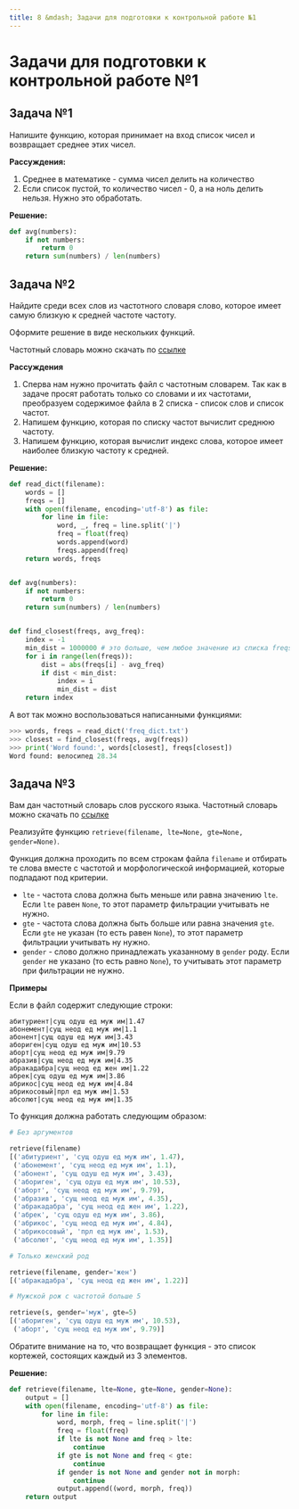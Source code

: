 ```yaml
---
title: 8 &mdash; Задачи для подготовки к контрольной работе №1
---
```


# Задачи для подготовки к контрольной работе №1


## Задача №1

Напишите функцию, которая принимает на вход список чисел и возвращает
среднее этих чисел.

**Рассуждения:**

1. Среднее в математике - сумма чисел делить на количество
2. Если список пустой, то количество чисел - 0, а на ноль делить нельзя.
   Нужно это обработать.

**Решение:**

```python
def avg(numbers):
	if not numbers:
		return 0
	return sum(numbers) / len(numbers)
```


## Задача №2

Найдите среди всех слов из частотного словаря слово,
которое имеет самую близкую к средней частоте частоту.

Оформите решение в виде нескольких функций.

Частотный словарь можно скачать по
[ссылке](https://gist.githubusercontent.com/Sapunov/22d060fe952eca5a347e8f105ebe7a42/raw/9595d0cf0276d972775ce6ce899c2299c492468a/freq_dict.txt)

**Рассуждения**

1. Сперва нам нужно прочитать файл с частотным словарем. Так как в задаче просят работать только со словами и их частотами, преобразуем содержимое файла в 2 списка - список слов и список частот.
2. Напишем функцию, которая по списку частот вычислит среднюю частоту.
3. Напишем функцию, которая вычислит индекс слова, которое имеет наиболее близкую частоту к средней.

**Решение:**

```python
def read_dict(filename):
    words = []
    freqs = []
    with open(filename, encoding='utf-8') as file:
        for line in file:
            word, _, freq = line.split('|')
            freq = float(freq)
            words.append(word)
            freqs.append(freq)
    return words, freqs


def avg(numbers):
    if not numbers:
        return 0
    return sum(numbers) / len(numbers)


def find_closest(freqs, avg_freq):
    index = -1
    min_dist = 1000000 # это больше, чем любое значение из списка freqs
    for i in range(len(freqs)):
        dist = abs(freqs[i] - avg_freq)
        if dist < min_dist:
            index = i
            min_dist = dist
    return index
```

А вот так можно воспользоваться написанными функциями:

```python
>>> words, freqs = read_dict('freq_dict.txt')
>>> closest = find_closest(freqs, avg(freqs))
>>> print('Word found:', words[closest], freqs[closest])
Word found: велосипед 28.34
```

## Задача №3


Вам дан частотный словарь слов русского языка.
Частотный словарь можно скачать по
[ссылке](https://gist.githubusercontent.com/Sapunov/22d060fe952eca5a347e8f105ebe7a42/raw/9595d0cf0276d972775ce6ce899c2299c492468a/freq_dict.txt)

Реализуйте функцию `retrieve(filename, lte=None, gte=None, gender=None)`. 

Функция должна проходить по всем строкам файла `filename` и отбирать те слова вместе с частотой и морфологической информацией, которые подпадают под критерии.

- `lte` - частота слова должна быть меньше или равна значению `lte`. Если `lte` равен `None`, то этот параметр фильтрации учитывать не нужно.
- `gte` - частота слова должна быть больше или равна значения `gte`. Если `gte` не указан (то есть равен `None`), то этот параметр фильтрации учитывать ну нужно.
- `gender` - слово должно принадлежать указанному в `gender` роду. Если `gender` не указано (то есть равно `None`), то учитывать этот параметр при фильтрации не нужно.

**Примеры**

Если в файл содержит следующие строки:

```
абитуриент|сущ одуш ед муж им|1.47
абонемент|сущ неод ед муж им|1.1
абонент|сущ одуш ед муж им|3.43
абориген|сущ одуш ед муж им|10.53
аборт|сущ неод ед муж им|9.79
абразив|сущ неод ед муж им|4.35
абракадабра|сущ неод ед жен им|1.22
абрек|сущ одуш ед муж им|3.86
абрикос|сущ неод ед муж им|4.84
абрикосовый|прл ед муж им|1.53
абсолют|сущ неод ед муж им|1.35
```

То функция должна работать следующим образом:

```python
# Без аргументов

retrieve(filename)
[('абитуриент', 'сущ одуш ед муж им', 1.47),
 ('абонемент', 'сущ неод ед муж им', 1.1),
 ('абонент', 'сущ одуш ед муж им', 3.43),
 ('абориген', 'сущ одуш ед муж им', 10.53),
 ('аборт', 'сущ неод ед муж им', 9.79),
 ('абразив', 'сущ неод ед муж им', 4.35),
 ('абракадабра', 'сущ неод ед жен им', 1.22),
 ('абрек', 'сущ одуш ед муж им', 3.86),
 ('абрикос', 'сущ неод ед муж им', 4.84),
 ('абрикосовый', 'прл ед муж им', 1.53),
 ('абсолют', 'сущ неод ед муж им', 1.35)]
```

```python
# Только женский род

retrieve(filename, gender='жен')
[('абракадабра', 'сущ неод ед жен им', 1.22)]
```

```python
# Мужской рож с частотой больше 5

retrieve(s, gender='муж', gte=5)
[('абориген', 'сущ одуш ед муж им', 10.53),
 ('аборт', 'сущ неод ед муж им', 9.79)]
```

Обратите внимание на то, что возвращает функция - это список кортежей, состоящих каждый из 3 элементов.

**Решение:**

```python
def retrieve(filename, lte=None, gte=None, gender=None):
    output = []
    with open(filename, encoding='utf-8') as file:
        for line in file:
            word, morph, freq = line.split('|')
            freq = float(freq)
            if lte is not None and freq > lte:
                continue
            if gte is not None and freq < gte:
                continue
            if gender is not None and gender not in morph:
                continue
            output.append((word, morph, freq))
    return output
```